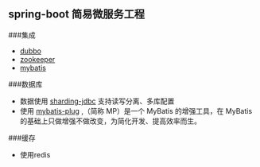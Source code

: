 
## spring-boot 简易微服务工程

###集成
- [dubbo](http://dubbo.apache.org/zh-cn/docs/user/quick-start.html)
- [zookeeper](http://dubbo.apache.org/zh-cn/docs/user/references/registry/zookeeper.html) 
- [mybatis](http://www.mybatis.org/mybatis-3/zh/index.html) 

###数据库
- 数据使用 [sharding-jdbc](http://shardingsphere.io/index_zh.html) 支持读写分离、多库配置
- 使用 [mybatis-plug](https://mp.baomidou.com/) ,（简称 MP）是一个 MyBatis 的增强工具，在 MyBatis 的基础上只做增强不做改变，为简化开发、提高效率而生。

###缓存
 - 使用redis


